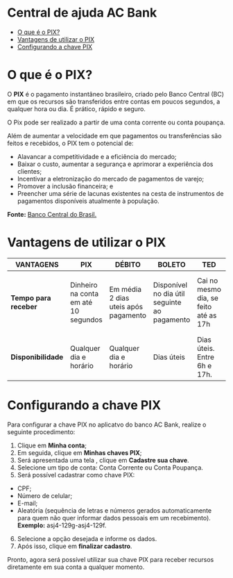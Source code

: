 # Central de ajuda AC Bank

* [O que é o PIX?](https://github.com/aclaudiap/pix-tutorial/edit/main/README.md#configurando-a-chave-pix)
* [Vantagens de utilizar o PIX]()
* [Configurando a chave PIX](https://github.com/aclaudiap/pix-tutorial/edit/main/README.md#configurando-a-chave-pix)


# O que é o PIX?

O **PIX** é o pagamento instantâneo brasileiro, criado pelo Banco Central (BC) em que os recursos são transferidos entre contas em poucos segundos, a qualquer hora ou dia. É prático, rápido e seguro. 

O Pix pode ser realizado a partir de uma conta corrente ou conta poupança.

Além de aumentar a velocidade em que pagamentos ou transferências são feitos e recebidos, o PIX tem o potencial de:

* Alavancar a competitividade e a eficiência do mercado;
* Baixar o custo, aumentar a segurança e aprimorar a experiência dos clientes;
* Incentivar a eletronização do mercado de pagamentos de varejo;
* Promover a inclusão financeira; e
* Preencher uma série de lacunas existentes na cesta de instrumentos de pagamentos disponíveis atualmente à população.

**Fonte:** [Banco Central do Brasil.](https://www.bcb.gov.br/estabilidadefinanceira/pix)


# Vantagens de utilizar o PIX

| **VANTAGENS** | **PIX** | **DÉBITO** | **BOLETO** | **TED** | **DOC** |
| ------------- | ------------- | ------------- | ------------- | ------------- | ------------- |
| **Tempo para receber**  | Dinheiro na conta em até 10 segundos | Em média 2 dias uteis após pagamento | Disponível no dia útil seguinte ao pagamento | Cai no mesmo dia, se feito até as 17h | Cai no dia seguinte, se feito dentro do horário |
| **Disponibilidade**  | Qualquer dia e horário |  Qualquer dia e horário | Dias úteis | Dias úteis. Entre 6h e 17h. | Dias úteis. Entre 6h e 17h. |


# Configurando a chave PIX

Para configurar a chave PIX no aplicatvo do banco AC Bank, realize o seguinte procedimento:

1. Clique em **Minha conta**;
2. Em seguida, clique em **Minhas chaves PIX**;
3. Será apresentada uma tela , clique em **Cadastre sua chave**.
4. Selecione um tipo de conta: Conta Corrente ou Conta Poupança.
5. Será possível cadastrar como chave PIX:
* CPF;
* Número de celular;
* E-mail;
* Aleatória (sequência de letras e números gerados automaticamente para quem não quer informar dados pessoais em um recebimento). 
**Exemplo:** asj4-129g-asj4-129f.
6. Selecione a opção desejada e informe os dados.
7. Após isso, clique em **finalizar cadastro**.


Pronto, agora será possível utilizar sua chave PIX para receber recursos diretamente em sua conta a qualquer momento.

